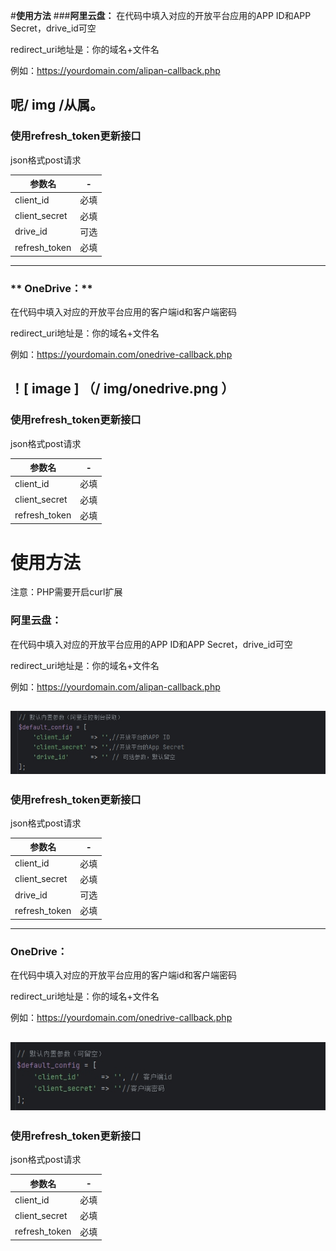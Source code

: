 #**使用方法** 
###**阿里云盘：** 
在代码中填入对应的开放平台应用的APP ID和APP Secret，drive_id可空

redirect_uri地址是：你的域名+文件名

例如：https://yourdomain.com/alipan-callback.php

呢/ img /从属。
---
### 使用refresh_token更新接口
json格式post请求

| 参数名| -|
| -------- | --------- |
| client_id| 必填|
| client_secret|  必填|
| drive_id| 可选|
| refresh_token| 必填|
---
### ** OneDrive：** 
在代码中填入对应的开放平台应用的客户端id和客户端密码

redirect_uri地址是：你的域名+文件名

例如：https://yourdomain.com/onedrive-callback.php

！[ image ] （/ img/onedrive.png ）
---
### 使用refresh_token更新接口
json格式post请求

| 参数名| -|
| -------- | --------- |
| client_id| 必填|
| client_secret|  必填|
| refresh_token| 必填|
# **使用方法**
注意：PHP需要开启curl扩展
### **阿里云盘：**
在代码中填入对应的开放平台应用的APP ID和APP Secret，drive_id可空

redirect_uri地址是：你的域名+文件名

例如：https://yourdomain.com/alipan-callback.php

![image](/img/alipan.png)
---
### 使用refresh_token更新接口
json格式post请求

| 参数名| -|
|--------|--------|
| client_id| 必填|
| client_secret|  必填|
| drive_id| 可选|
| refresh_token| 必填|
---
### **OneDrive：**
在代码中填入对应的开放平台应用的客户端id和客户端密码

redirect_uri地址是：你的域名+文件名

例如：https://yourdomain.com/onedrive-callback.php

![image](/img/onedrive.png)
---
### 使用refresh_token更新接口
json格式post请求

| 参数名| -|
|--------|--------|
| client_id| 必填|
| client_secret|  必填|
| refresh_token| 必填|
